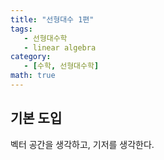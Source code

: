 ```yaml
---
title: "선형대수 1편"
tags:
   - 선형대수학
   - linear algebra
category: 
   - [수학, 선형대수학]
math: true
---
```


## 기본 도입

벡터 공간을 생각하고, 기저를 생각한다. 
